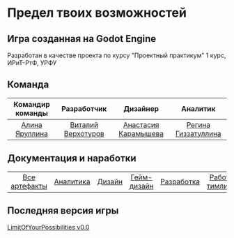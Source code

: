 <h1 align="left">Предел твоих возможностей</h1>
<h2 align="left">Игра созданная на Godot Engine</h2>

<p align="left">Разработан в качестве проекта по курсу "Проектный практикум" 1 курс, ИРиТ-РтФ, УРФУ</p>

<h2 align="left">Команда</h2>

| Командир команды | Разработчик | Дизайнер | Аналитик |
| :---: | :---: | :---: | :---: |
| [Алина Яруллина](https://vk.com/qmeeq) | [Виталий Верхотуров](https://vk.com/arckontyr) | [Анастасия Карамышева](https://vk.com/id745330431) | [Регина Гиззатуллина](https://vk.com/mykkole) |


<h2 align="left">Документация и наработки</h2>

| | | | | | |
| :---: | :---: | :---: | :---: | :---: | :---: |
| [Все артефакты]() | [Аналитика]() | [Дизайн]() | [Гейм-дизайн]() | [Разработка]() | [Работа тимлида]() |


<h2 align="left">Последняя версия игры</h2>
<p align="left"><a href="https://github.com/ArcKontyR/LimitOfYourPossibilities/">LimitOfYourPossibilities v0.0</a></p>
